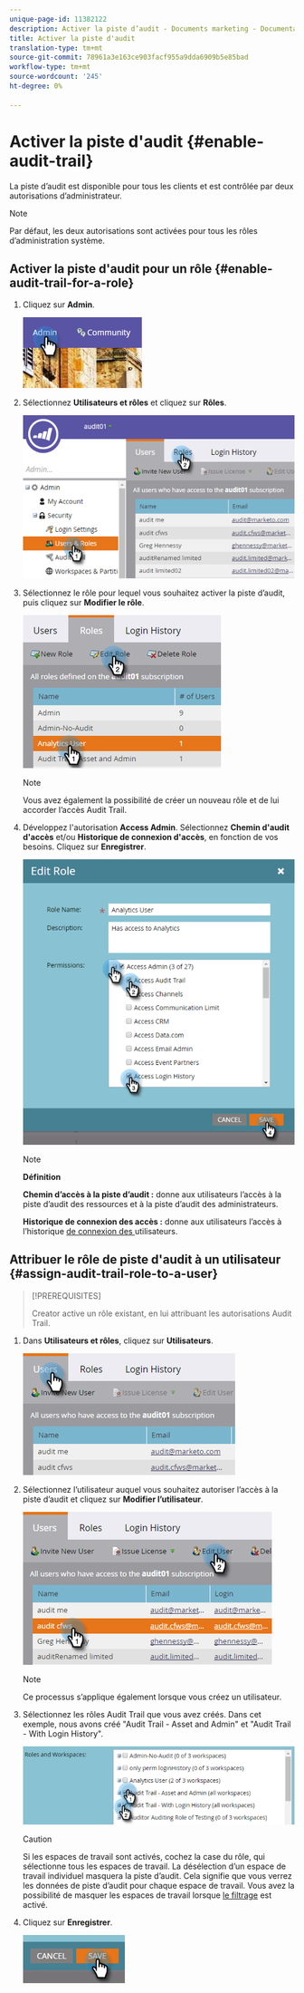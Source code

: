 ```yaml
---
unique-page-id: 11382122
description: Activer la piste d’audit - Documents marketing - Documentation du produit
title: Activer la piste d'audit
translation-type: tm+mt
source-git-commit: 78961a3e163ce903facf955a9dda6909b5e85bad
workflow-type: tm+mt
source-wordcount: '245'
ht-degree: 0%

---
```



# Activer la piste d&#39;audit {#enable-audit-trail}

La piste d’audit est disponible pour tous les clients et est contrôlée par deux autorisations d’administrateur.

>[!NOTE]
>
>Par défaut, les deux autorisations sont activées pour tous les rôles d’administration système.

## Activer la piste d&#39;audit pour un rôle {#enable-audit-trail-for-a-role}

1. Cliquez sur **Admin**.

   ![](assets/one-2.png)

1. Sélectionnez **Utilisateurs et rôles** et cliquez sur **Rôles**.

   ![](assets/two-2.png)

1. Sélectionnez le rôle pour lequel vous souhaitez activer la piste d’audit, puis cliquez sur **Modifier le rôle**.

   ![](assets/three-1.png)

   >[!NOTE]
   >
   >Vous avez également la possibilité de créer un nouveau rôle et de lui accorder l’accès Audit Trail.

1. Développez l&#39;autorisation **Access Admin**. Sélectionnez **Chemin d&#39;audit d&#39;accès** et/ou **Historique de connexion d&#39;accès**, en fonction de vos besoins. Cliquez sur **Enregistrer**.

   ![](assets/four-1.png)

   >[!NOTE]
   >
   >**Définition**
   >
   >**Chemin d’accès à la piste d’audit :** donne aux utilisateurs l’accès à la piste d’audit des ressources et à la piste d’audit des administrateurs.
   >
   >**Historique de connexion des accès :** donne aux utilisateurs l’accès à l’historique [ de connexion des ](/help/marketo/product-docs/administration/audit-trail/user-login-history.md)utilisateurs.

## Attribuer le rôle de piste d&#39;audit à un utilisateur {#assign-audit-trail-role-to-a-user}

>[!PREREQUISITES]
>
>[](/help/marketo/product-docs/administration/users-and-roles/create-delete-edit-and-change-a-user-role.md#create-a-role) Creator  [](#enable-audit-trail) active un rôle existant, en lui attribuant les autorisations Audit Trail.

1. Dans **Utilisateurs et rôles**, cliquez sur **Utilisateurs**.

   ![](assets/five-1.png)

1. Sélectionnez l’utilisateur auquel vous souhaitez autoriser l’accès à la piste d’audit et cliquez sur **Modifier l’utilisateur**.

   ![](assets/six-1.png)

   >[!NOTE]
   >
   >Ce processus s’applique également lorsque vous créez un utilisateur.

1. Sélectionnez les rôles Audit Trail que vous avez créés. Dans cet exemple, nous avons créé &quot;Audit Trail - Asset and Admin&quot; et &quot;Audit Trail - With Login History&quot;.

   ![](assets/seven-1.png)

   >[!CAUTION]
   >
   >Si les espaces de travail sont activés, cochez la case du rôle, qui sélectionne tous les espaces de travail. La désélection d’un espace de travail individuel masquera la piste d’audit. Cela signifie que vous verrez les données de piste d’audit pour chaque espace de travail. Vous avez la possibilité de masquer les espaces de travail lorsque [le filtrage](/help/marketo/product-docs/administration/audit-trail/filtering-in-audit-trail.md) est activé.

1. Cliquez sur **Enregistrer**.

   ![](assets/eight-1.png)
